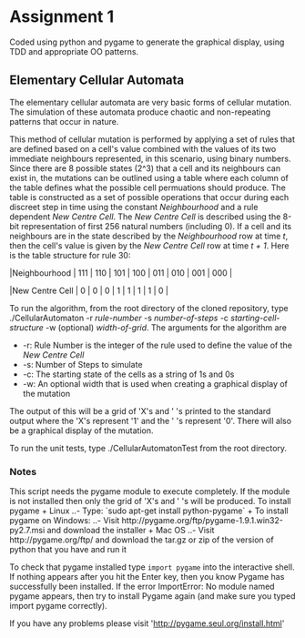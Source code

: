 <h1>Assignment 1 </h1>
Coded using python and pygame to generate the graphical display, using TDD and appropriate OO patterns.

<h2>Elementary Cellular Automata </h2>
The elementary cellular automata are very basic forms of cellular mutation. The simulation of these automata produce chaotic and non-repeating patterns that occur in nature.

This method of cellular mutation is performed by applying a set of rules that are defined based on a cell's value combined with the values of its two immediate neighbours represented, in this scenario, using binary numbers. Since there are 8 possible states (2^3) that a cell and its neighbours can exist in, the mutations can be outlined using a table where each column of the table defines what the possible cell permuations should produce. The table is constructed as a set of possible operations that occur during each discreet step in time using the constant *Neighbourhood* and a rule dependent *New Centre Cell*. The *New Centre Cell* is described using the 8-bit representation of first 256 natural numbers (including 0). If a cell and its neighbours are in the state described by the *Neighbourhood* row at time *t*, then the cell's value is given by the *New Centre Cell* row at time *t + 1*.  Here is the table structure for rule 30:

|Neighbourhood | 111 | 110 | 101 | 100 | 011 | 010 | 001 | 000 |

|New Centre Cell | 0 | 0 | 0 | 1 | 1 | 1 | 1 | 0 |

To run the algorithm, from the root directory of the cloned repository, type ./CellularAutomaton -r *rule-number* -s *number-of-steps* -c *starting-cell-structure* -w (optional) *width-of-grid*. The arguments for the algorithm are 
+ -r: Rule Number is the integer of the rule used to define the value of the *New Centre Cell*
+ -s: Number of Steps to simulate
+ -c: The starting state of the cells as a string of 1s and 0s
+ -w: An optional width that is used when creating a graphical display of the mutation

The output of this will be a grid of 'X's and ' 's printed to the standard output where the 'X's represent '1' and the ' 's represent '0'. There will also be a graphical display of the mutation.

To run the unit tests, type ./CellularAutomatonTest from the root directory.


<h3> Notes </h3>
This script needs the pygame module to execute completely. If the module is not installed then only the grid of 'X's and ' 's will be produced.
To install pygame
+ Linux
..- Type: `sudo apt-get install python-pygame`
+ To install pygame on Windows:
..- Visit http://pygame.org/ftp/pygame-1.9.1.win32-py2.7.msi and download the installer
+ Mac OS
..- Visit http://pygame.org/ftp/ and download the tar.gz or zip of the version of python that you have and run it


To check that pygame installed type `import pygame` into the interactive shell. If nothing appears after you hit the Enter key, then you know Pygame has successfully been installed. If the error ImportError: No module named pygame appears, then try to install Pygame again (and make sure you typed import pygame correctly).

If you have any problems please visit 'http://pygame.seul.org/install.html'
